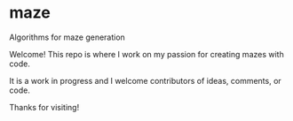 # maze
Algorithms for maze generation

Welcome! This repo is where I work on my passion for creating mazes with code.

It is a work in progress and I welcome contributors of ideas, comments, or code.

Thanks for visiting!
